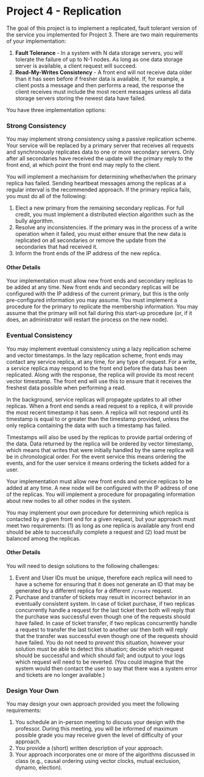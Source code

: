 Project 4 - Replication
========================================================

The goal of this project is to implement a replicated, fault tolerant version of the service you implemented for Project 3. There are two main requirements of your implementation:

1. **Fault Tolerance** - In a system with N data storage servers, you will tolerate the failure of up to N-1 nodes. As long as one data storage server is available, a client request will succeed.
2. **Read-My-Writes Consistency** - A front end will not receive data older than it has seen before if fresher data is available. If, for example, a client posts a message and then performs a read, the response the client receives must include the most recent messages unless all data storage servers storing the newest data have failed.

You have three implementation options:

### Strong Consistency

You may implement strong consistency using a passive replication scheme. Your service will be replaced by a primary server that receives all requests and synchronously replicates data to one or more secondary servers. Only after all secondaries have received the update will the primary reply to the front end, at which point the front end may reply to the client.

You will implement a mechanism for determining whether/when the primary replica has failed. Sending heartbeat messages among the replicas at a regular interval is the recommended approach. If the primary replica fails, you must do all of the following:

1. Elect a new primary from the remaining secondary replicas. For full credit, you must implement a distributed election algorithm such as the bully algorithm.
2. Resolve any inconsistencies. If the primary was in the process of a write operation when it failed, you must either ensure that the new data is replicated on all secondaries or remove the update from the secondaries that had received it.
3. Inform the front ends of the IP address of the new replica.

#### Other Details

Your implementation must allow new front ends and secondary replicas to be added at any time. New front ends and secondary replicas will be configured with the IP address of the current primary, but this is the only pre-configured information you may assume. You must implement a procedure for the primary to replicate the membership information. You may assume that the primary will not fail during this start-up procedure (or, if it does, an administrator will restart the process on the new node).

### Eventual Consistency

You may implement eventual consistency using a lazy replication scheme and vector timestamps. In the lazy replication scheme, front ends may contact any  service replica, at any time, for any type of request. For a write, a service replica may respond to the front end before the data has been replicated. Along with the response, the replica will provide its most recent vector timestamp. The front end will use this to ensure that it receives the freshest data possible when performing a read.

In the background, service replicas will propagate updates to all other replicas. When a front end sends a read request to a replica, it will provide the most recent timestamp it has seen. A replica will not respond until its timestamp is equal to or greater than the timestamp provided, unless the only replica containing the data with such a timestamp has failed.

Timestamps will also be used by the replicas to provide partial ordering of the data. Data returned by the replica will be ordered by vector timestamp, which means that writes that were initially handled by the same replica will be in chronological order. For the event service this means ordering the events, and for the user service it means ordering the tickets added for a user.

Your implementation must allow new front ends and service replicas to be added at any time. A new node will be configured with the IP address of one of the replicas. You will implement a procedure for propagating information about new nodes to all other nodes in the system.

You may implement your own procedure for determining which replica is contacted by a given front end for a given request, but your approach must meet two requirements: (1) as long as one replica is available any front end should be able to successfully complete a request and (2) load must be balanced among the replicas.

#### Other Details

You will need to design solutions to the following challenges:

1. Event and User IDs must be unique, therefore each replica will need to have a scheme for ensuring that it does not generate an ID that may be generated by a different replica for a different `/create` request.
2. Purchase and transfer of tickets may result in incorrect behavior in an eventually consistent system. In case of ticket purchase, if two replicas concurrently handle a request for the last ticket then both will reply that the purchase was successful even though one of the requests should have failed. In case of ticket transfer, if two replicas concurrently handle a request to transfer the last ticket to another usr then both will reply that the transfer was successful even though one of the requests should have failed. You do not need to *prevent* this situation, however your solution must be able to detect this situation; decide which request should be successful and which should fail; and output to your logs which request will need to be reverted. (You could imagine that the system would then contact the user to say that there was a system error and tickets are no longer available.)

### Design Your Own

You may design your own approach provided you meet the following requirements:

1. You schedule an in-person meeting to discuss your design with the professor. During this meeting, you will be informed of maximum possible grade you may receive given the level of difficulty of your approach.
2. You provide a (short) written description of your approach.
3. Your approach incorporates one or more of the algorithms discussed in class (e.g., causal ordering using vector clocks, mutual exclusion, dynamo,  election).
